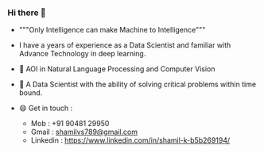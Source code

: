### Hi there 👋

- """Only Intelligence  can  make  Machine to Intelligence"""


-  I have a years of experience as a Data Scientist and familiar with Advance Technology in deep learning. 
-  🔭 AOI in Natural Language Processing and Computer Vision
- 🌱 A Data Scientist with the ability of solving critical problems within time bound. 





- 😄 Get in touch :

  * Mob : +91 90481 29950
  * Gmail : shamilvs789@gmail.com
  * Linkedin : https://www.linkedin.com/in/shamil-k-b5b269194/
  
